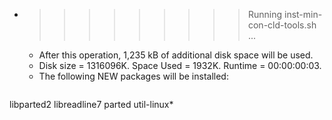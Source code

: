 * >>>>>>>>> Running inst-min-con-cld-tools.sh ...
  * After this operation, 1,235 kB of additional disk space will be used.
  * Disk size = 1316096K. Space Used = 1932K. Runtime = 00:00:00:03.
  * The following NEW packages will be installed:
  ```bash
libparted2 libreadline7 parted util-linux*
  ```

